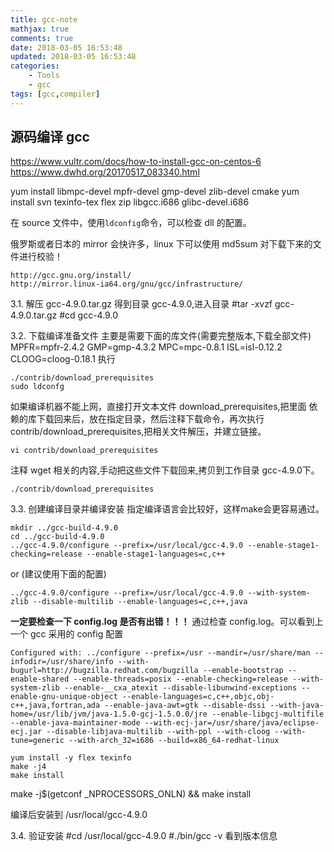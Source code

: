 ```yaml
---
title: gcc-note
mathjax: true
comments: true
date: 2018-03-05 16:53:48
updated: 2018-03-05 16:53:48
categories:
    - Tools
    - gcc
tags: [gcc,compiler]
---
```


## 源码编译 gcc
https://www.vultr.com/docs/how-to-install-gcc-on-centos-6
https://www.dwhd.org/20170517_083340.html

yum install libmpc-devel mpfr-devel gmp-devel zlib-devel cmake
yum install svn texinfo-tex flex zip libgcc.i686 glibc-devel.i686

在 source 文件中，使用`ldconfig`命令，可以检查 dll 的配置。

俄罗斯或者日本的 mirror 会快许多，linux 下可以使用 md5sum 对下载下来的文件进行校验！
```
http://gcc.gnu.org/install/
http://mirror.linux-ia64.org/gnu/gcc/infrastructure/
```

3.1. 解压 gcc-4.9.0.tar.gz
得到目录 gcc-4.9.0,进入目录
#tar -xvzf gcc-4.9.0.tar.gz
#cd gcc-4.9.0

3.2. 下载编译准备文件
主要是需要下面的库文件(需要完整版本,下载全部文件)
MPFR=mpfr-2.4.2
GMP=gmp-4.3.2
MPC=mpc-0.8.1
ISL=isl-0.12.2
CLOOG=cloog-0.18.1
执行
```
./contrib/download_prerequisites
sudo ldconfg
```

如果编译机器不能上网，直接打开文本文件 download_prerequisites,把里面
依赖的库下载回来后，放在指定目录，然后注释下载命令，再次执行
contrib/download_prerequisites,把相关文件解压，并建立链接。
```
vi contrib/download_prerequisites
```
注释 wget 相关的内容,手动把这些文件下载回来,拷贝到工作目录 gcc-4.9.0下。
```
./contrib/download_prerequisites
```

3.3. 创建编译目录并编译安装
指定编译语言会比较好，这样make会更容易通过。
```
mkdir ../gcc-build-4.9.0
cd ../gcc-build-4.9.0
../gcc-4.9.0/configure --prefix=/usr/local/gcc-4.9.0 --enable-stage1-checking=release --enable-stage1-languages=c,c++
```
or (建议使用下面的配置)
```
../gcc-4.9.0/configure --prefix=/usr/local/gcc-4.9.0 --with-system-zlib --disable-multilib --enable-languages=c,c++,java
```
**一定要检查一下 config.log 是否有出错！！！**
通过检查 config.log。可以看到上一个 gcc 采用的 config 配置
```
Configured with: ../configure --prefix=/usr --mandir=/usr/share/man --infodir=/usr/share/info --with-bugurl=http://bugzilla.redhat.com/bugzilla --enable-bootstrap --enable-shared --enable-threads=posix --enable-checking=release --with-system-zlib --enable-__cxa_atexit --disable-libunwind-exceptions --enable-gnu-unique-object --enable-languages=c,c++,objc,obj-c++,java,fortran,ada --enable-java-awt=gtk --disable-dssi --with-java-home=/usr/lib/jvm/java-1.5.0-gcj-1.5.0.0/jre --enable-libgcj-multifile --enable-java-maintainer-mode --with-ecj-jar=/usr/share/java/eclipse-ecj.jar --disable-libjava-multilib --with-ppl --with-cloog --with-tune=generic --with-arch_32=i686 --build=x86_64-redhat-linux
```

```
yum install -y flex texinfo
make -j4
make install
```
make -j$(getconf _NPROCESSORS_ONLN) && make install

编译后安装到  /usr/local/gcc-4.9.0

3.4. 验证安装
#cd /usr/local/gcc-4.9.0
#./bin/gcc -v
看到版本信息
